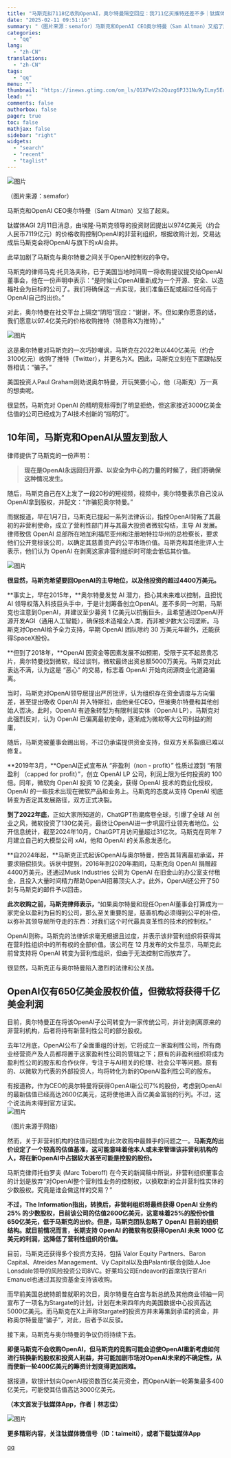 ```yaml
---
title: "马斯克拟7118亿收购OpenAI，奥尔特曼隔空回应：我711亿买推特还差不多｜钛媒体AGI"
date: "2025-02-11 09:51:16"
summary: "（图片来源：semafor）马斯克和OpenAI CEO奥尔特曼（Sam Altman）又掐了起来。..."
categories:
  - "qq"
lang:
  - "zh-CN"
translations:
  - "zh-CN"
tags:
  - "qq"
menu: ""
thumbnail: "https://inews.gtimg.com/om_ls/O1XPeV2s2Quzg6PJ31Nu9yILmy5EalsVQEQSzjHJX5ppoAA_640360/0"
lead: ""
comments: false
authorbox: false
pager: true
toc: false
mathjax: false
sidebar: "right"
widgets:
  - "search"
  - "recent"
  - "taglist"
---
```


![图片](https://inews.gtimg.com/om_bt/OXdQBwulfO-_zqFnLiTY4M6LA45BQyGQWGc6CKUYKtEawAA/1000)

（图片来源：semafor）

马斯克和OpenAI CEO奥尔特曼（Sam Altman）又掐了起来。

钛媒体AGI 2月11日消息，由埃隆·马斯克领导的投资财团提出以974亿美元（约合人民币7119亿元）的价格收购控制OpenAI的非营利组织，根据收购计划，交易达成后马斯克会将OpenAI与旗下的xAI合并。

此举加剧了马斯克与奥尔特曼之间关于OpenAI控制权的争夺。

马斯克的律师马克·托贝洛夫称，已于美国当地时间周一将收购提议提交给OpenAI董事会，他在一份声明中表示：“是时候让OpenAI重新成为一个开源、安全、以造福社会为目标的公司了。我们将确保这一点实现，我们准备匹配或超过任何高于OpenAI自己的出价。”

对此，奥尔特曼在社交平台上隔空“阴阳”回应：“谢谢，不。但如果你愿意的话，我们愿意以97.4亿美元的价格收购推特（特意称X为推特）。”

![图片](https://inews.gtimg.com/om_bt/OPlTklkt06dmk1qa0anKLh1SVLrhUYw1pW-7WDfVDZC9YAA/641)

这是奥尔特曼对马斯克的一次巧妙嘲讽，马斯克在2022年以440亿美元（约合3100亿元）收购了推特（Twitter），并更名为X。因此，马斯克立刻在下面跟帖反唇相讥：“骗子。”

美国投资人Paul Graham则劝说奥尔特曼，开玩笑要小心，他（马斯克）万一真的想卖呢。

很显然，马斯克对 OpenAI 的精明竞标得到了明显拒绝，但这家接近3000亿美金估值的公司已经成为了AI技术创新的“指明灯”。

10年间，马斯克和OpenAI从盟友到敌人
---------------------

律师提供了马斯克的一份声明：

> **现在是OpenAI永远回归开源、以安全为中心的力量的时候了，我们将确保这种情况发生。**

随后，马斯克自己在X上发了一段20秒的短视频，视频中，奥尔特曼表示自己没从OpenAI拿到股权，并配文：“诈骗犯奥尔特曼。”

而据报道，早在1月7日，马斯克已提起一系列法律诉讼，指控OpenAI背叛了其最初的非营利使命，成立了营利性部门并与其最大投资者微软勾结，主导 AI 发展。律师致信 OpenAI 总部所在地加利福尼亚州和注册地特拉华州的总检察长，要求他们公开竞标该公司，以确定其慈善资产的公平市场价值。马斯克和其他批评人士表示，他们认为 OpenAI 在剥离这家非营利组织时可能会低估其价值。

![图片](https://inews.gtimg.com/om_bt/OfbVRz6aW1t5h5uNpm7H2h4kkJ7ZGLODUIJohrvhd3B6cAA/641)

**很显然，马斯克希望要回OpenAI的主导地位，以及他投资的超过4400万美元。**

**事实上，早在2015年，**奥尔特曼发觉 AI 潜力，担心其未来难以控制，且担忧 AI 领导权落入科技巨头手中，于是计划筹备创立OpenAI。差不多同一时期，马斯克也注意到OpenAI，并建议至少募资 1 亿美元以抗衡巨头，且希望通过OpenAI开源开发AGI（通用人工智能），确保技术造福全人类，而非被少数大公司垄断。马斯克对OpenAI给予全力支持，早期 OpenAI 团队除约 30 万美元年薪外，还能获得SpaceX股份。

**但到了2018年，**OpenAI 因资金等因素发展不如预期，受限于买不起昂贵芯片，奥尔特曼找到微软，经过谈判，微软最终出资总额5000万美元。马斯克对此表达不满，认为这是 “恶心” 的交易，标志着 OpenAI 开始向闭源商业化道路偏离。

当时，马斯克对OpenAI领导层提出严厉批评，认为组织存在资金调度与方向偏差，甚至提出吸收 OpenAI 并入特斯拉，由他亲任CEO，但被奥尔特曼和其他创始人否决。此时，OpenAI 有迹象转型为有限利润实体（OpenAI LP），马斯克对此强烈反对，认为 OpenAI 已偏离最初使命，逐渐成为微软等大公司利益的附庸，

随后，马斯克被董事会踢出局，不过仍承诺提供资金支持，但双方关系裂痕已难以修复。

**2019年3月，**OpenAI正式宣布从 “非盈利（non - profit）” 性质过渡到 “有限盈利 （capped for profit）”，创立 OpenAI LP 公司，利润上限为任何投资的 100 倍。同年，微软向 OpenAI 投资 10 亿美金，获得 OpenAI 技术的商业化授权，OpenAI 的一些技术出现在微软产品和业务上。马斯克的态度从支持 OpenAI 彻底转变为否定其发展路径，双方正式决裂。

**到了2022年底**，正如大家所知道的，ChatGPT热潮席卷全球，引爆了全球 AI 创业之风，微软投资了130亿美元，最终让OpenAI进一步巩固行业领先者地位。公开信息统计，截至2024年10月，ChatGPT月访问量超过31亿次。马斯克在同年 7 月建立自己的大模型公司 xAI，他和 OpenAI 的关系愈发恶化。

**自2024年起，**马斯克正式起诉OpenAI与奥尔特曼，控告其背离最初承诺，并要求赔偿损失。诉状中提到，2016年到2020年期间，马斯克向 OpenAI 捐赠超4400万美元，还通过Musk Industries 公司为 OpenAI 在旧金山的办公室支付租金，且投入大量时间精力帮助OpenAI招募顶尖人才。此外，OpenAI还公开了50封与马斯克的邮件予以回击。

**此次收购之前，马斯克律师表示，**“如果奥尔特曼和现任OpenAI董事会打算成为一家完全以盈利为目的的公司，那么至关重要的是，慈善机构必须得到公平的补偿，以弥补其领导层所夺走的东西：对我们这个时代最具变革性的技术的控制权。”

OpenAI则称，马斯克的法律诉求毫无根据且过度，并表示该非营利组织将获得其在营利性组织中的所有权的全部价值。该公司在 12 月发布的文件显示，马斯克此前曾支持将 OpenAI 转变为营利性组织，但由于无法控制它而放弃了。

很显然，马斯克正与奥尔特曼陷入激烈的法律和公关战。

OpenAI仅有650亿美金股权价值，但微软将获得千亿美金利润
-------------------------------

目前，奥尔特曼正在将该OpenAI子公司转变为一家传统公司，并计划剥离原来的非营利机构，后者将持有新营利性公司的部分股权。

去年12月底，OpenAI公布了全面重组的计划，它将成立一家盈利性公司，所有商业经营资产及人员都将置于这家盈利性公司的管辖之下；原有的非盈利组织将成为盈利性公司的股东和合作伙伴，专注于与AI相关的伦理、社会公平等问题。原有的、以微软为代表的外部投资人，均将转化为新的OpenAI盈利性公司的股东。

有报道称，作为CEO的奥尔特曼将获得OpenAI新公司7%的股份，考虑到OpenAI的最新估值已经高达2600亿美元，这将使他进入百亿美金富翁的行列。不过，这个说法尚未得到官方证实。  
![图片](https://inews.gtimg.com/om_bt/O1lGl_hjaKzYM6v9479mc2RVVykwGYaklrz5X5yfJ28vcAA/641)

（图片来源于网络）

然而，关于非营利机构的估值问题成为此次收购中最棘手的问题之一。**马斯克的出价设定了一个较高的估值基准，这可能意味着他本人或未来管理该非营利机构的人，将在新OpenAI中占据较大甚至可能是控股的股份。**

马斯克律师托伯罗夫 (Marc Toberoff) 在今天的新闻稿中所说，非营利组织董事会的计划是放弃“对OpenAI整个营利性业务的控制权，以换取新的合并营利性实体的少数股权。究竟是谁会做这样的交易？”

**不过，The Information指出，转换后，非营利组织将最终获得 OpenAI 业务约 25% 的少数股权，目前该公司的估值2600亿美元，这意味着25%的股份价值650亿美元，低于马斯克的出价。但是，马斯克团队忽略了 OpenAI 目前的组织结构。就目前情况而言，长期支持 OpenAI 的微软有权获得OpenAI 未来 1000 亿美元的利润，这降低了营利性组织的价值。**

目前，马斯克还获得多个投资方支持，包括 Valor Equity Partners、Baron Capital、Atreides Management、Vy Capital以及由Palantir联合创始人Joe Lonsdale领导的风险投资公司8VC。好莱坞公司Endeavor的首席执行官Ari Emanuel也通过其投资基金支持该收购。

而早前美国总统特朗普就职的次日，奥尔特曼在白宫与新总统及其他商业领袖一同宣布了一项名为Stargate的计划，计划在未来四年内向美国数据中心投资高达5000亿美元。而马斯克在X上声称Stargate的投资方并未筹集到承诺的资金，并称奥尔特曼是“骗子”，对此，后者予以反驳。

接下来，马斯克与奥尔特曼的争议仍将持续下去。

**即便马斯克不会收购OpenAI，但马斯克的竞购可能会迫使OpenAI重新考虑如何进行转换新的股权和投资人利益，并可能加剧市场对OpenAI未来的不确定性，从而使新一轮400亿美元的筹资计划变得更加困难。**

据报道，软银计划向OpenAI投资数百亿美元资金，而OpenAI新一轮筹集最多400亿美元，可能使其估值高达3000亿美元。

**（本文首发于钛媒体App，作者｜林志佳）**

![图片](https://inews.gtimg.com/om_bt/OynwBldz-rKmadbc3j4ApvPlHIKfglp2nXbWb45bqqFxsAA/641)

**更多精彩内容，关注钛媒体微信号（ID：taimeiti），或者下载钛媒体App**

[qq](https://new.qq.com/rain/a/20250211A027TI00)
